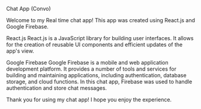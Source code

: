 Chat App (Convo)

Welcome to my Real time chat app! This app was created using React.js and Google Firebase.

React.js
React.js is a JavaScript library for building user interfaces. It allows for the creation of reusable UI components and efficient updates of the app's view.

Google Firebase
Google Firebase is a mobile and web application development platform. It provides a number of tools and services for building and maintaining applications, including authentication, database storage, and cloud functions. In this chat app, Firebase was used to handle authentication and store chat messages.

Thank you for using my chat app! I hope you enjoy the experience.
